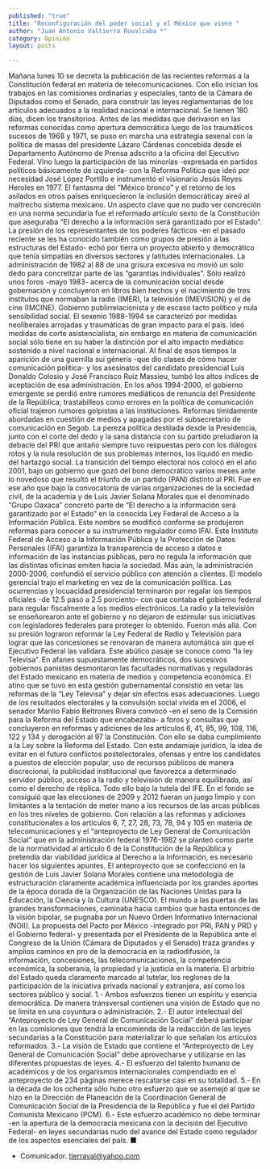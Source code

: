 ```yaml
---
published: "true"
title: "Reconfiguración del poder social y el México que viene "
author: "Juan Antonio Valtierra Ruvalcaba *"
category: Opinión
layout: posts

---
```


Mañana lunes 10 se decreta la publicación de las recientes reformas a la Constitución federal en materia de telecomunicaciones. Con ello inician los trabajos en las comisiones ordinarias y especiales, tanto de la Cámara de Diputados como el Senado, para construir las leyes reglamentarias de los artículos adecuados a la realidad nacional e internacional. Se tienen 180 días, dicen los transitorios.
Antes de las medidas que derivaron en las reformas conocidas como apertura democrática luego de los traumáticos sucesos de 1968 y 1971, se puso en marcha una estrategia sexenal con la política de masas del presidente Lázaro Cárdenas concebida desde el Departamento Autónomo de Prensa adscrito a la oficina del Ejecutivo Federal. Vino luego la participación de las minorías -expresada en partidos políticos básicamente de izquierda- con la Reforma Política que ideó por necesidad José López Portillo e instrumentó el visionario Jesús Reyes Heroles en 1977. El fantasma del “México bronco” y el retorno de los asilados en otros países enriquecieron la inclusión democráticay aireó al maltrecho sistema mexicano.
Un aspecto clave que no pudo ver concreción en una norma secundaria fue el reformado artículo sexto de la Constitución que aseguraba “El derecho a la información será garantizado por el Estado”.
La presión de los representantes de los poderes fácticos -en el pasado reciente se les ha conocido también como grupos de presión a las estructuras del Estado- echó por tierra un proyecto abierto y democrático que tenía simpatías en diversos sectores y latitudes internacionales.
La administración de 1982 al 88 de una grisura excesiva no movió un solo dedo para concretizar parte de las “garantías individuales”. Sólo realizó unos foros -mayo 1983- acerca de la comunicación social desde gobernación y concluyeron en libros bien hechos y el nacimiento de tres institutos que normaban la radio (IMER), la televisión (IMEVISION) y el de cine (IMCINE). Gobierno publirrelacionista y de escaso tacto político y nula sensibilidad social.
El sexenio 1988-1994 se caracterizó por medidas neoliberales arrojadas y traumáticas de gran impacto para el país. Ideó medidas de corte asistencialista, sin embargo en materia de comunicación social sólo tiene en su haber la distinción por el alto impacto mediático sostenido a nivel nacional e internacional. 
Al final de esos tiempos la aparición de una guerrilla sui géneris -que dio clases de cómo hacer comunicación política- y los asesinatos del candidato presidencial Luis Donaldo Colosio y José Francisco Ruiz Massieu, tumbó los altos índices de aceptación de esa administración.
En los años 1994-2000, el gobierno emergente se perdió entre rumores mediáticos de renuncia del Presidente de la República; trastabilleos como errores en la política de comunicación oficial trajeron rumores golpistas a las instituciones. Reformas tímidamente abordadas en cuestión de medios y apagadas por el subsecretario de comunicación en Segob.
La pereza política destilada desde la Presidencia, junto con el corte del dedo y la sana distancia con su partido preludiaron la debacle del PRI que antaño siempre tuvo respuestas pero con los diálogos rotos y la nula resolución de sus problemas internos, los liquidó en medio del hartazgo social.
La transición del tiempo electoral nos colocó en el año 2001, bajo un gobierno que gozó del bono democrático varios meses ante lo novedoso que resultó el triunfo de un partido (PAN) distinto al PRI. Fue en ese año que bajo la convocatoria de varias organizaciones de la sociedad civil, de la academia y de Luis Javier Solana Morales que el denominado “Grupo Oaxaca” concretó parte de “El derecho a la información será garantizado por el Estado” en la conocida Ley Federal de Acceso a la Información Pública. Este nombre se modificó conforme se produjeron reformas para conocer a su instrumento regulador como IFAI.
Este Instituto Federal de Acceso a la Información Pública y la Protección de Datos Personales (IFAI) garantiza la transparencia de acceso a datos e información de las instancias públicas, pero no regula la información que las distintas oficinas emiten hacia la sociedad.
Más aún, la administración 2000-2006, confundió el servicio público con atención a clientes. El modelo gerencial trajo el marketing en vez de la comunicación política. Las ocurrencias y locuacidad presidencial terminaron por regalar los tiempos oficiales -de 12.5 pasó a 2.5 porciento- con que contaba el gobierno federal para regular fiscalmente a los medios electrónicos.
La radio y la televisión se enseñorearon ante el gobierno y no dejaron de estimular sus iniciativas con legisladores federales para proteger lo obtenido. Fueron más allá. Con su presión lograron reformar la Ley Federal de Radio y Televisión para lograr que las concesiones se renovaran de manera automática sin que el Ejecutivo Federal las validara. Este abúlico pasaje se conoce como “la ley Televisa”.
En afanes supuestamente democráticos, dos sucesivos gobiernos panistas desmontaron las facultades normativas y reguladoras del Estado mexicano en materia de medios y competencia económica.
El atino que se tuvo en esta gestión gubernamental consistió en vetar las reformas de la “Ley Televisa” y dejar sin efectos esas adecuaciones.
Luego de los resultados electorales y la convulsión social vivida en el 2006, el senador Manlio Fabio Beltrones Rivera convocó -en el seno de la Comisión para la Reforma del Estado que encabezaba- a foros y consultas que concluyeron en reformas y adiciones de los artículos 6, 41, 85, 99, 108, 116, 122 y 134 y derogación al 97 la Constitución. Con ello se daba cumplimiento a la Ley sobre la Reforma del Estado.
Con este andamiaje jurídico, la idea de evitar en el futuro conflictos postelectorales, ofensas y entre los candidatos a puestos de elección popular, uso de recursos públicos de manera discrecional, la publicidad institucional que favorezca a determinado servidor público, acceso a la radio y televisión de manera equilibrada, así como el derecho de réplica. Todo ello bajo la tutela del IFE.
En el fondo se consiguió que las elecciones de 2009 y 2012 fueran un juego limpio y con limitantes a la tentación de meter mano a los recursos de las arcas públicas en los tres niveles de gobierno.
Con relación a las reformas y adiciones constitucionales a los artículos 6, 7, 27, 28, 73, 78, 94 y 105 en materia de telecomunicaciones y el “anteproyecto de Ley General de Comunicación Social” que en la administración federal 1976-1982 se planteó como parte de la normatividad al artículo 6 de la Constitución de la República y pretendía dar viabilidad jurídica al Derecho a la Información, es necesario hacer los siguientes apuntes.
El anteproyecto que se confeccionó en la gestión de Luis Javier Solana Morales contiene una metodología de estructuración claramente académica influenciada por los grandes aportes de la época dorada de la Organización de las Naciones Unidas para la Educación, la Ciencia y la Cultura (UNESCO). El mundo a las puertas de las grandes transformaciones, caminaba hacia cambios que hasta entonces de la visión bipolar, se pugnaba por un Nuevo Orden Informativo Internacional (NOII).
La propuesta del Pacto por México -integrado por PRI, PAN y PRD y el Gobierno federal- y presentada por el Presidente de la República ante el Congreso de la Unión (Cámara de Diputados y el Senado) traza grandes y amplios caminos en pro de la democracia en la radiodifusión, la información, concesiones, las telecomunicaciones, la competencia económica, la soberanía, la propiedad y la justicia en la materia.
El arbitrio del Estado queda claramente marcado al tutelar, los reglones de la participación de la iniciativa privada nacional y extranjera, así como los sectores público y social.
1.- Ambos esfuerzos tienen un espíritu y esencia democrática. De manera transversal contienen una visión de Estado que no se limita en una coyuntura o administración.
2.- El autor intelectual del “Anteproyecto de Ley General de Comunicación Social” deberá participar en las comisiones que tendrá la encomienda de la redacción de las leyes secundarias a la Constitución para materializar lo que señalan los artículos reformados.
3.- La visión de Estado que contiene el “Anteproyecto de Ley General de Comunicación Social” debe aprovecharse y utilizarse en las diferentes propuestas de leyes.
4.- El esfuerzo del talento humano de académicos y de los organismos internacionales compendiado en el anteproyecto de 234 páginas merece rescatarse casi en su totalidad.
5.- En la década de los ochenta sólo hubo otro esfuerzo que se asemejó al que se hizo en la Dirección de Planeación de la Coordinación General de Comunicación Social de la Presidencia de la República y fue el del Partido Comunista Mexicano (PCM).
6.- Este esfuerzo académico no debe terminar -en la apertura de la democracia mexicana con la decisión del Ejecutivo Federal- en leyes secundarias nudo del avance del Estado como regulador de los aspectos esenciales del país. ■

* Comunicador. tierraval@yahoo.com
